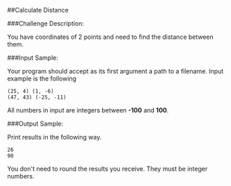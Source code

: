 ##Calculate Distance

###Challenge Description:

You have coordinates of 2 points and need to find the distance between them.

###Input Sample:

Your program should accept as its first argument a path to a filename. Input example is the following
```
(25, 4) (1, -6)
(47, 43) (-25, -11)
```
All numbers in input are integers between **-100** and **100**.

###Output Sample:

Print results in the following way.
```
26
90
```
You don't need to round the results you receive. They must be integer numbers.
